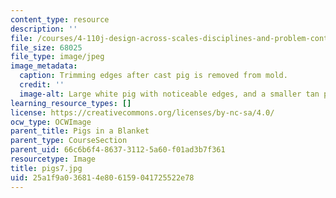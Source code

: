```yaml
---
content_type: resource
description: ''
file: /courses/4-110j-design-across-scales-disciplines-and-problem-contexts-spring-2013/25a1f9a036814e806159041725522e78_pigs7.jpg
file_size: 68025
file_type: image/jpeg
image_metadata:
  caption: Trimming edges after cast pig is removed from mold.
  credit: ''
  image-alt: Large white pig with noticeable edges, and a smaller tan pig on a table.
learning_resource_types: []
license: https://creativecommons.org/licenses/by-nc-sa/4.0/
ocw_type: OCWImage
parent_title: Pigs in a Blanket
parent_type: CourseSection
parent_uid: 66c6b6f4-8637-3112-5a60-f01ad3b7f361
resourcetype: Image
title: pigs7.jpg
uid: 25a1f9a0-3681-4e80-6159-041725522e78
---
```

